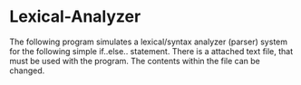 # Lexical-Analyzer

The following program simulates a lexical/syntax analyzer (parser) system for the following simple
if..else.. statement. There is a attached text file, that must be used with the program. The contents within the file can be changed. 
